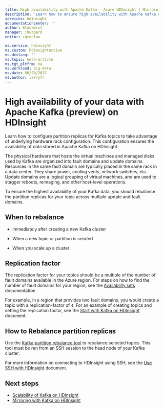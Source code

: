 ```yaml
---
title: High availability with Apache Kafka - Azure HDInsight | Microsoft Docs
description: 'Learn how to ensure high availability with Apache Kafka on Azure HDInsight. Learn how to rebalance partition replicas in Kafka so that they are on different fault domains within the Azure region that contains HDInsight.'
services: hdinsight
documentationcenter: ''
author: Blackmist
manager: jhubbard
editor: cgronlun

ms.service: hdinsight
ms.custom: hdinsightactive
ms.devlang: ''
ms.topic: hero-article
ms.tgt_pltfrm: na
ms.workload: big-data
ms.date: 06/26/2017
ms.author: larryfr
---
```

# High availability of your data with Apache Kafka (preview) on HDInsight

Learn how to configure partition replicas for Kafka topics to take advantage of underlying hardware rack configuration. This configuration ensures the availability of data stored in Apache Kafka on HDInsight.

The physical hardware that hosts the virtual machines and managed disks used by Kafka are organized into fault domains and update domains. Resources in the same fault domain are typically placed in the same rack in a data center. They share power, cooling vents, network switches, etc. Update domains are a logical grouping of virtual machines, and are used to stagger reboots, reimaging, and other host-level operations.

To ensure the highest availability of your Kafka data, you should rebalance the partition replicas for your topic across multiple update and fault domains.

## When to rebalance

* Immediately after creating a new Kafka cluster

* When a new topic or partition is created

* When you scale up a cluster

## Replication factor

The replication factor for your topics should be a multiple of the number of fault domains available in the Azure region. For steps on how to find the number of fault domains for your region, see the [Availability sets](../virtual-machines/linux/regions-and-availability.md#availability-sets) documentation.

For example, in a region that provides two fault domains, you would create a topic with a replication-factor of `4`. For an example of creating topics and setting the replication factor, see the [Start with Kafka on HDInsight](hdinsight-apache-kafka-get-started.md) document.

## How to Rebalance partition replicas

Use the [Kafka partition rebalance tool](https://github.com/hdinsight/hdinsight-kafka-tools) to rebalance selected topics. This tool must be ran from an SSH session to the head node of your Kafka cluster.

For more information on connecting to HDInsight using SSH, see the
[Use SSH with HDInsight](hdinsight-hadoop-linux-use-ssh-unix.md) document.

## Next steps

* [Scalability of Kafka on HDInsight](hdinsight-apache-kafka-scalability.md)
* [Mirroring with Kafka on HDInsight](hdinsight-apache-kafka-mirroring.md)